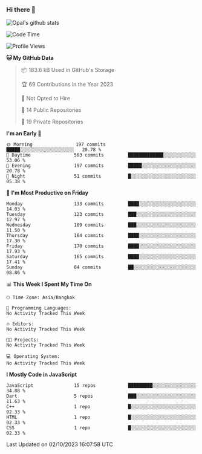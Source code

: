 ### Hi there 👋

![Opal's github stats](https://github-readme-stats.vercel.app/api?username=coolkidneversleep&count_private=true&show_icons=true&theme=radical)


<!--START_SECTION:waka-->
![Code Time](http://img.shields.io/badge/Code%20Time-64%20hrs%2038%20mins-blue)

![Profile Views](http://img.shields.io/badge/Profile%20Views-0-blue)

**🐱 My GitHub Data** 

> 📦 183.6 kB Used in GitHub's Storage 
 > 
> 🏆 69 Contributions in the Year 2023
 > 
> 🚫 Not Opted to Hire
 > 
> 📜 14 Public Repositories 
 > 
> 🔑 19 Private Repositories 
 > 
**I'm an Early 🐤** 

```text
🌞 Morning                197 commits         █████░░░░░░░░░░░░░░░░░░░░   20.78 % 
🌆 Daytime                503 commits         █████████████░░░░░░░░░░░░   53.06 % 
🌃 Evening                197 commits         █████░░░░░░░░░░░░░░░░░░░░   20.78 % 
🌙 Night                  51 commits          █░░░░░░░░░░░░░░░░░░░░░░░░   05.38 % 
```
📅 **I'm Most Productive on Friday** 

```text
Monday                   133 commits         ████░░░░░░░░░░░░░░░░░░░░░   14.03 % 
Tuesday                  123 commits         ███░░░░░░░░░░░░░░░░░░░░░░   12.97 % 
Wednesday                109 commits         ███░░░░░░░░░░░░░░░░░░░░░░   11.50 % 
Thursday                 164 commits         ████░░░░░░░░░░░░░░░░░░░░░   17.30 % 
Friday                   170 commits         ████░░░░░░░░░░░░░░░░░░░░░   17.93 % 
Saturday                 165 commits         ████░░░░░░░░░░░░░░░░░░░░░   17.41 % 
Sunday                   84 commits          ██░░░░░░░░░░░░░░░░░░░░░░░   08.86 % 
```


📊 **This Week I Spent My Time On** 

```text
🕑︎ Time Zone: Asia/Bangkok

💬 Programming Languages: 
No Activity Tracked This Week

🔥 Editors: 
No Activity Tracked This Week

🐱‍💻 Projects: 
No Activity Tracked This Week

💻 Operating System: 
No Activity Tracked This Week
```

**I Mostly Code in JavaScript** 

```text
JavaScript               15 repos            █████████░░░░░░░░░░░░░░░░   34.88 % 
Dart                     5 repos             ███░░░░░░░░░░░░░░░░░░░░░░   11.63 % 
C++                      1 repo              █░░░░░░░░░░░░░░░░░░░░░░░░   02.33 % 
HTML                     1 repo              █░░░░░░░░░░░░░░░░░░░░░░░░   02.33 % 
CSS                      1 repo              █░░░░░░░░░░░░░░░░░░░░░░░░   02.33 % 
```




 Last Updated on 02/10/2023 16:07:58 UTC
<!--END_SECTION:waka-->
